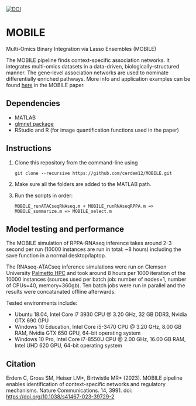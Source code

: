 [![DOI](https://zenodo.org/badge/512962806.svg)](https://zenodo.org/badge/latestdoi/512962806)

# MOBILE
Multi-Omics Binary Integration via Lasso Ensembles (MOBILE)

The MOBILE pipeline finds context-specific association networks. It integrates multi-omics datasets in a data-driven, biologically-structured manner. The gene-level association networks are used to nominate differentially enriched pathways. More info and application examples can be found [here](https://www.nature.com/articles/s41467-023-39729-2) in the MOBILE paper.

## Dependencies

- MATLAB
- [glmnet package](https://hastie.su.domains/glmnet_matlab/download.html)
- RStudio and R (for image quantification functions used in the paper)

## Instructions

1. Clone this repository from the command-line using 

    `git clone --recursive https://github.com/cerdem12/MOBILE.git`

2. Make sure all the folders are added to the MATLAB path.

3. Run the scripts in order: 
    
    `MOBILE_runATACseqRNAseq.m + MOBILE_runRNAseqRPPA.m => MOBILE_summarize.m => MOBILE_select.m`

## Model testing and performance

The MOBILE simulation of RPPA-RNAseq inference takes around 2-3 second per run (10000 instances are run in total: ~8 hours) including the save function in a normal desktop/laptop. 

The RNAseq-ATACseq inference simulations were run on Clemson University [Palmetto HPC](https://docs.rcd.clemson.edu/) and took around 8 hours per 1000 iteration of the 10000 instances (sources used per batch job: number of nodes=1, number of CPUs=40, memory=360gb). Ten batch jobs were run in parallel and the results were concatanated offline afterwards. 

Tested environments include: 

- Ubuntu 18.04, Intel Core i7 3930 CPU @ 3.20 GHz, 32 GB DDR3, Nvidia GTX 690 GPU
- Windows 10 Education, Intel Core i5-3470 CPU @ 3.20 GHz, 8.00 GB RAM, Nvidia GTX 650 GPU, 64-bit operating system
- Windows 10 Pro, Intel Core i7-8550U CPU @ 2.00 GHz, 16.00 GB RAM, Intel UHD 620 GPU, 64-bit operating system

## Citation
Erdem C, Gross SM, Heiser LM*, Birtwistle MR* (2023). MOBILE pipeline enables identification of context-specific networks and regulatory mechanisms. Nature Communications. 14, 3991.
doi: https://doi.org/10.1038/s41467-023-39729-2
